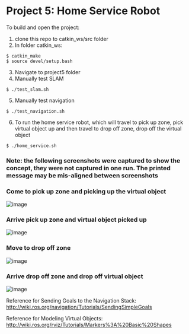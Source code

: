 # Project 5: Home Service Robot

To build and open the project: 

1. clone this repo to catkin_ws/src folder
2. In folder catkin_ws:
```
$ catkin_make
$ source devel/setup.bash
```
3. Navigate to project5 folder
4. Manually test SLAM
```
$ ./test_slam.sh
```
5. Manually test navigation
```
$ ./test_navigation.sh
```
6. To run the home service robot, which will travel to pick up zone, pick virtual object up and then travel to drop off zone, drop off the virtual object
```
$ ./home_service.sh 
```

### Note: the following screenshots were captured to show the concept, they were not captured in one run. The printed message may be mis-aligned between screenshots

### Come to pick up zone and picking up the virtual object
![image](https://user-images.githubusercontent.com/19479517/222339692-2edd8fa6-ef56-4735-8ad3-d13183227a3c.png)

### Arrive pick up zone and virtual object picked up
![image](https://user-images.githubusercontent.com/19479517/222339910-52c2ad26-de4a-4dd3-b162-1c2b23db6c6d.png)

### Move to drop off zone
![image](https://user-images.githubusercontent.com/19479517/222339717-b2631d3d-019a-48d8-ab54-7824d306e362.png)

### Arrive drop off zone and drop off virtual object
![image](https://user-images.githubusercontent.com/19479517/222339495-5b7a96db-dfd5-44b6-a1da-4b4eab8fcad4.png)



Reference for Sending Goals to the Navigation Stack: 
http://wiki.ros.org/navigation/Tutorials/SendingSimpleGoals

Reference for Modeling Virtual Objects:
http://wiki.ros.org/rviz/Tutorials/Markers%3A%20Basic%20Shapes
